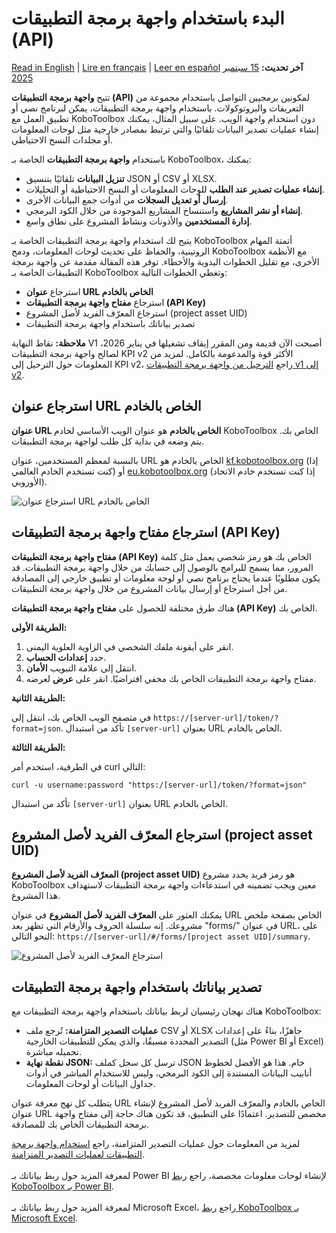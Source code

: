 # البدء باستخدام واجهة برمجة التطبيقات (API)
<a href="../api.html">Read in English</a> | <a href="../fr/api.html">Lire en français</a> | <a href="../es/api.html">Leer en español</a>
**آخر تحديث:** <a href="https://github.com/kobotoolbox/docs/blob/24c740499cf305ed0e9bece1dde237b9b23a05c0/source/api.md" class="reference">15 سبتمبر 2025</a>

تتيح **واجهة برمجة التطبيقات (API)** لمكونين برمجيين التواصل باستخدام مجموعة من التعريفات والبروتوكولات. باستخدام واجهة برمجة التطبيقات، يمكن لبرنامج نصي أو تطبيق العمل مع KoboToolbox دون استخدام واجهة الويب. على سبيل المثال، يمكنك إنشاء عمليات تصدير البيانات تلقائيًا والتي ترتبط بمصادر خارجية مثل لوحات المعلومات أو مجلدات النسخ الاحتياطي.

باستخدام **واجهة برمجة التطبيقات** الخاصة بـ KoboToolbox، يمكنك:

- **تنزيل البيانات** تلقائيًا بتنسيق JSON أو CSV أو XLSX.
- **إنشاء عمليات تصدير عند الطلب** للوحات المعلومات أو النسخ الاحتياطية أو التحليلات.
- **إرسال أو تعديل السجلات** من أدوات جمع البيانات الأخرى.
- **إنشاء أو نشر المشاريع** واستنساخ المشاريع الموجودة من خلال الكود البرمجي.
- **إدارة المستخدمين** والأذونات ونشاط المشروع على نطاق واسع.

يتيح لك استخدام واجهة برمجة التطبيقات الخاصة بـ KoboToolbox أتمتة المهام الروتينية، والحفاظ على تحديث لوحات المعلومات، ودمج KoboToolbox مع الأنظمة الأخرى، مع تقليل الخطوات اليدوية والأخطاء. توفر هذه المقالة مقدمة عن واجهة برمجة التطبيقات الخاصة بـ KoboToolbox وتغطي الخطوات التالية:

- استرجاع **عنوان URL الخاص بالخادم**
- استرجاع **مفتاح واجهة برمجة التطبيقات (API Key)**
- استرجاع المعرّف الفريد لأصل المشروع (project asset UID)
- تصدير بياناتك باستخدام واجهة برمجة التطبيقات

<p class="note">
    <strong>ملاحظة:</strong> نقاط النهاية V1 أصبحت الآن قديمة ومن المقرر إيقاف تشغيلها في يناير 2026، لصالح واجهة برمجة التطبيقات KPI v2 الأكثر قوة والمدعومة بالكامل. لمزيد من المعلومات حول الترحيل إلى KPI v2، راجع <a href="https://support.kobotoolbox.org/migrating_api.html">الترحيل من واجهة برمجة التطبيقات v1 إلى v2</a>.
</p>

## استرجاع عنوان URL الخاص بالخادم
**عنوان URL الخاص بالخادم** هو عنوان الويب الأساسي لخادم KoboToolbox الخاص بك. يتم وضعه في بداية كل طلب لواجهة برمجة التطبيقات.

بالنسبة لمعظم المستخدمين، عنوان URL الخاص بالخادم هو [kf.kobotoolbox.org](https://kf.kobotoolbox.org/) (إذا كنت تستخدم الخادم العالمي) أو [eu.kobotoolbox.org](https://eu.kobotoolbox.org/) (إذا كنت تستخدم خادم الاتحاد الأوروبي).

![استرجاع عنوان URL الخاص بالخادم](images/api/server_URL.png)

## استرجاع مفتاح واجهة برمجة التطبيقات (API Key)
**مفتاح واجهة برمجة التطبيقات (API Key)** الخاص بك هو رمز شخصي يعمل مثل كلمة المرور، مما يسمح للبرامج بالوصول إلى حسابك من خلال واجهة برمجة التطبيقات. قد يكون مطلوبًا عندما يحتاج برنامج نصي أو لوحة معلومات أو تطبيق خارجي إلى المصادقة من أجل استرجاع أو إرسال بيانات المشروع من خلال واجهة برمجة التطبيقات.

هناك طرق مختلفة للحصول على **مفتاح واجهة برمجة التطبيقات (API Key)** الخاص بك.

**الطريقة الأولى:**

1. انقر على أيقونة ملفك الشخصي في الزاوية العلوية اليمنى.
2. حدد **إعدادات الحساب**.
3. انتقل إلى علامة التبويب **الأمان**.
4. مفتاح واجهة برمجة التطبيقات الخاص بك مخفي افتراضيًا. انقر على **عرض** لعرضه.

**الطريقة الثانية:**

في متصفح الويب الخاص بك، انتقل إلى `https://[server-url]/token/?format=json`. تأكد من استبدال `[server-url]` بعنوان URL الخاص بالخادم.

**الطريقة الثالثة:**

في الطرفية، استخدم أمر curl التالي:

`curl -u username:password "https:/[server-url]/token/?format=json"`

تأكد من استبدال `[server-url]` بعنوان URL الخاص بالخادم.

## استرجاع المعرّف الفريد لأصل المشروع (project asset UID)

**المعرّف الفريد لأصل المشروع (project asset UID)** هو رمز فريد يحدد مشروع KoboToolbox معين ويجب تضمينه في استدعاءات واجهة برمجة التطبيقات لاستهداف هذا المشروع.

يمكنك العثور على **المعرّف الفريد لأصل المشروع** في عنوان URL الخاص بصفحة ملخص مشروعك. إنه سلسلة الحروف والأرقام التي تظهر بعد "forms/" في عنوان URL، على النحو التالي: `https://[server-url]/#/forms/[project asset UID]/summary`.

![استرجاع المعرّف الفريد لأصل المشروع](images/api/project_UID.png)

## تصدير بياناتك باستخدام واجهة برمجة التطبيقات

هناك نهجان رئيسيان لربط بياناتك باستخدام واجهة برمجة التطبيقات مع KoboToolbox:

- **عمليات التصدير المتزامنة:** تُرجع ملف CSV أو XLSX جاهزًا، بناءً على إعدادات التصدير المحددة مسبقًا، والذي يمكن للتطبيقات الخارجية (مثل Power BI أو Excel) تحميله مباشرة.
- **نقطة نهاية JSON:** ترسل كل سجل كملف JSON خام. هذا هو الأفضل لخطوط أنابيب البيانات المستندة إلى الكود البرمجي، وليس للاستخدام المباشر في أدوات جداول البيانات أو لوحات المعلومات.

يتطلب كل نهج معرفة عنوان URL الخاص بالخادم والمعرّف الفريد لأصل المشروع لإنشاء عنوان URL مخصص للتصدير. اعتمادًا على التطبيق، قد تكون هناك حاجة إلى مفتاح واجهة برمجة التطبيقات الخاص بك للمصادقة.

<p class="note">
    لمزيد من المعلومات حول عمليات التصدير المتزامنة، راجع <a href="https://support.kobotoolbox.org/synchronous_exports.html">استخدام واجهة برمجة التطبيقات لعمليات التصدير المتزامنة</a>.
<br><br>
لمعرفة المزيد حول ربط بياناتك بـ Power BI لإنشاء لوحات معلومات مخصصة، راجع <a href="https://support.kobotoolbox.org/pulling_data_into_powerbi.html">ربط KoboToolbox بـ Power BI</a>.
<br><br>
لمعرفة المزيد حول ربط بياناتك بـ Microsoft Excel، راجع <a href="https://support.kobotoolbox.org/pulling_data_into_excelquery.html">ربط KoboToolbox بـ Microsoft Excel</a>.
</p>